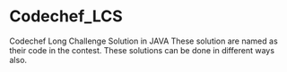 # Codechef_LCS
Codechef Long Challenge Solution in JAVA
These solution are named as their code in the contest.
These solutions can be done in different ways also. 
